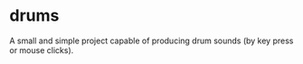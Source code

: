 # drums
A small and simple project capable of producing drum sounds (by key press or mouse clicks).
